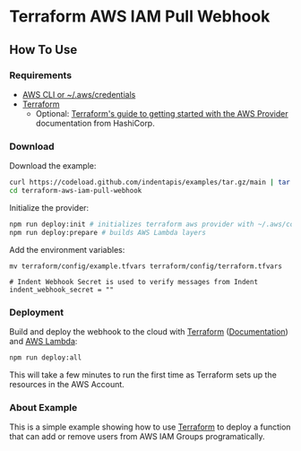 # Terraform AWS IAM Pull Webhook

## How To Use

### Requirements

- [AWS CLI or ~/.aws/credentials](https://docs.aws.amazon.com/cli/latest/userguide/cli-configure-quickstart.html)
- [Terraform](https://terraform.io)
  - Optional: [Terraform's guide to getting started with the AWS Provider](https://learn.hashicorp.com/collections/terraform/aws-get-started) documentation from HashiCorp.

### Download

Download the example:

```bash
curl https://codeload.github.com/indentapis/examples/tar.gz/main | tar -xz --strip=3 examples-main/webhooks/pull/terraform-aws-iam-pull-webhook
cd terraform-aws-iam-pull-webhook
```

Initialize the provider:

```bash
npm run deploy:init # initializes terraform aws provider with ~/.aws/config
npm run deploy:prepare # builds AWS Lambda layers
```

Add the environment variables:

`mv terraform/config/example.tfvars terraform/config/terraform.tfvars`

```hcl
# Indent Webhook Secret is used to verify messages from Indent
indent_webhook_secret = ""
```

### Deployment

Build and deploy the webhook to the cloud with [Terraform](https://terraform.io) ([Documentation](https://terraform.io/docs/)) and [AWS Lambda](https://aws.amazon.com/lambda/):

```bash
npm run deploy:all
```

This will take a few minutes to run the first time as Terraform sets up the resources in the AWS Account.

### About Example

This is a simple example showing how to use [Terraform](https://terraform.io) to deploy a function that can add or remove users from AWS IAM Groups programatically.
